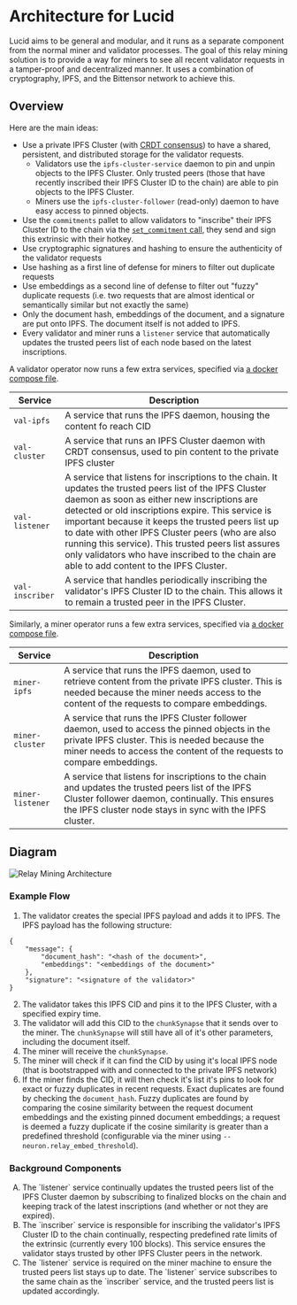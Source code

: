 # Architecture for Lucid

Lucid aims to be general and modular, and it runs as a separate component from the normal miner and validator processes. The goal of this relay mining solution is to provide a way for miners to see
all recent validator requests in a tamper-proof and decentralized manner. It uses a combination of cryptography, IPFS, and the Bittensor network to achieve this.

## Overview

Here are the main ideas:

- Use a private IPFS Cluster (with [CRDT consensus](https://en.wikipedia.org/wiki/Conflict-free_replicated_data_type)) to have a shared, persistent, and distributed storage for the validator requests.
  - Validators use the `ipfs-cluster-service` daemon to pin and unpin objects to the IPFS Cluster. Only trusted peers (those that have recently inscribed their IPFS Cluster ID to the chain) are able to pin objects to the IPFS Cluster.
  - Miners use the `ipfs-cluster-follower` (read-only) daemon to have easy access to pinned objects.
- Use the `commitments` pallet to allow validators to "inscribe" their IPFS Cluster ID to the chain via the [`set_commitment` call](https://github.com/opentensor/subtensor/blob/main/pallets/commitments/src/lib.rs#L120), they send and sign this extrinsic with their hotkey.
- Use cryptographic signatures and hashing to ensure the authenticity of the validator requests
- Use hashing as a first line of defense for miners to filter out duplicate requests
- Use embeddings as a second line of defense to filter out "fuzzy" duplicate requests (i.e. two requests that are almost identical or semantically similar but not exactly the same)
- Only the document hash, embeddings of the document, and a signature are put onto IPFS. The document itself is not added to IPFS.
- Every validator and miner runs a `listener` service that automatically updates the trusted peers list of each node based on the latest inscriptions.

A validator operator now runs a few extra services, specified via [a docker compose file](../../compose-validator.yml).

| Service         | Description                                                                                                                                                                                                                                                                                                                                                                                                                                                                 |
| --------------- | --------------------------------------------------------------------------------------------------------------------------------------------------------------------------------------------------------------------------------------------------------------------------------------------------------------------------------------------------------------------------------------------------------------------------------------------------------------------------- |
| `val-ipfs`      | A service that runs the IPFS daemon, housing the content fo reach CID                                                                                                                                                                                                                                                                                                                                                                                                       |
| `val-cluster`   | A service that runs an IPFS Cluster daemon with CRDT consensus, used to pin content to the private IPFS cluster                                                                                                                                                                                                                                                                                                                                                             |
| `val-listener`  | A service that listens for inscriptions to the chain. It updates the trusted peers list of the IPFS Cluster daemon as soon as either new inscriptions are detected or old inscriptions expire. This service is important because it keeps the trusted peers list up to date with other IPFS Cluster peers (who are also running this service). This trusted peers list assures only validators who have inscribed to the chain are able to add content to the IPFS Cluster. |
| `val-inscriber` | A service that handles periodically inscribing the validator's IPFS Cluster ID to the chain. This allows it to remain a trusted peer in the IPFS Cluster.                                                                                                                                                                                                                                                                                                                   |

Similarly, a miner operator runs a few extra services, specified via [a docker compose file](../../compose-miner.yml).

| Service          | Description                                                                                                                                                                                                              |
| ---------------- | ------------------------------------------------------------------------------------------------------------------------------------------------------------------------------------------------------------------------ |
| `miner-ipfs`     | A service that runs the IPFS daemon, used to retrieve content from the private IPFS cluster. This is needed because the miner needs access to the content of the requests to compare embeddings.                         |
| `miner-cluster`  | A service that runs the IPFS Cluster follower daemon, used to access the pinned objects in the private IPFS cluster. This is needed because the miner needs to access the content of the requests to compare embeddings. |
| `miner-listener` | A service that listens for inscriptions to the chain and updates the trusted peers list of the IPFS Cluster follower daemon, continually. This ensures the IPFS cluster node stays in sync with the IPFS cluster.        |

## Diagram

![Relay Mining Architecture](../../assets/relay_arch.png)

### Example Flow

1. The validator creates the special IPFS payload and adds it to IPFS. The IPFS payload has the following structure:

```
{
    "message": {
        "document_hash": "<hash of the document>",
        "embeddings": "<embeddings of the document>"
    },
    "signature": "<signature of the validator>"
}
```

2. The validator takes this IPFS CID and pins it to the IPFS Cluster, with a specified expiry time.
3. The validator will add this CID to the `chunkSynapse` that it sends over to the miner. The `chunkSynapse` will still have all of it's other parameters, including the document itself.
4. The miner will receive the `chunkSynapse`.
5. The miner will check if it can find the CID by using it's local IPFS node (that is bootstrapped with and connected to the private IPFS network)
6. If the miner finds the CID, it will then check it's list it's pins to look for exact or fuzzy duplicates in recent requests. Exact duplicates are found by checking the `document_hash`. Fuzzy duplicates are found by comparing the cosine similarity between the request document embeddings and the existing pinned document embeddings; a request is deemed a fuzzy duplicate if the cosine similarity is greater than a predefined threshold (configurable via the miner using `--neuron.relay_embed_threshold`).

### Background Components

<ol type="A">
<li>The `listener` service continually updates the trusted peers list of the IPFS Cluster daemon by subscribing to finalized blocks on the chain and keeping track of the latest inscriptions (and whether or not they are expired).</li>
<li>The `inscriber` service is responsible for inscribing the validator's IPFS Cluster ID to the chain continually, respecting predefined rate limits of the extrinsic (currently every 100 blocks). This service ensures the validator stays trusted by other IPFS Cluster peers in the network.</li>
<li>The `listener` service is required on the miner machine to ensure the trusted peers list stays up to date. The `listener` service subscribes to the same chain as the `inscriber` service, and the trusted peers list is updated accordingly.</li>
</ol>
